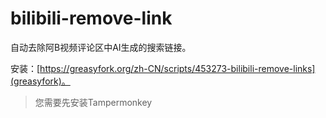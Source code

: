 # bilibili-remove-link
自动去除阿B视频评论区中AI生成的搜索链接。

安装：[https://greasyfork.org/zh-CN/scripts/453273-bilibili-remove-links](greasyfork)。
> 您需要先安装Tampermonkey